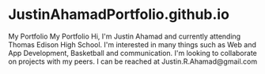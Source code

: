 # JustinAhamadPortfolio.github.io

<!DOCTYPE html>
<html>

<head>
  <meta charset="utf-8">
  <meta name="viewport" content="width=device-width">
  <title>replit</title>
  <link href="style.css" rel="stylesheet" type="text/css" />
</head>

<body>
  
<p> My Portfolio 
My Portfolio Hi, I'm Justin Ahamad and currently attending Thomas Edison High School. 
I'm interested in many things such as Web and App Development, Basketball and communication. 
I'm looking to collaborate on projects with my peers. 
I can be reached at Justin.R.Ahamad@gmail.com
  </p>
  <script src="script.js"></script>

 <!--
  This script places a badge on your repl's full-browser view back to your repl's cover
  page. Try various colors for the theme: dark, light, red, orange, yellow, lime, green,
  teal, blue, blurple, magenta, pink!
  -->
  <script src="https://replit.com/public/js/replit-badge.js" theme="blue" defer></script> 
</body>

</html>



